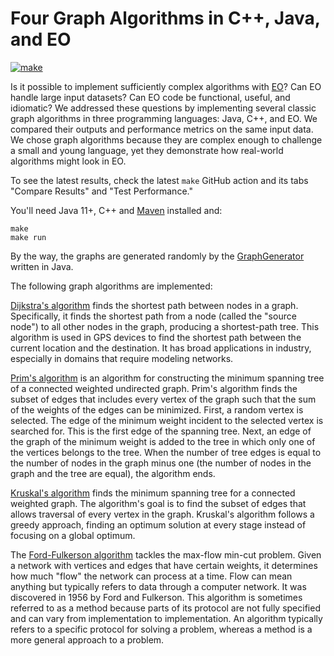 # Four Graph Algorithms in C++, Java, and EO

[![make](https://github.com/objectionary/eo-graphs/actions/workflows/make.yml/badge.svg)](https://github.com/objectionary/eo-graphs/actions/workflows/make.yml)

Is it possible to implement sufficiently complex algorithms with [EO](https://github.com/cqfn/eo)?
Can EO handle large input datasets? Can EO code be functional, useful,
and idiomatic?
We addressed these questions by implementing several classic graph algorithms
in three programming languages: Java, C++, and EO.
We compared their outputs and performance metrics on the same input data.
We chose graph algorithms because they are complex enough to challenge a small
and young language, yet they demonstrate how real-world algorithms might look
in EO.

To see the latest results, check the latest `make` GitHub action and
its tabs "Compare Results" and "Test Performance."

You'll need Java 11+, C++ and [Maven](https://maven.apache.org/) installed and:

```shell
make
make run
```

By the way, the graphs are generated randomly by the [GraphGenerator]
written in Java.

The following graph algorithms are implemented:

[Dijkstra's algorithm] finds the shortest path between nodes in a graph.
Specifically, it finds the shortest path from a node (called the "source node")
to all other nodes in the graph, producing a shortest-path tree.
This algorithm is used in GPS devices to find the shortest path between the
current location and the destination. It has broad applications in industry,
especially in domains that require modeling networks.

[Prim's algorithm] is an algorithm for constructing the minimum spanning tree of
a connected weighted undirected graph. Prim's algorithm finds the subset of
edges that includes every vertex of the graph such that the sum of the weights
of the edges can be minimized.
First, a random vertex is selected. The edge of the minimum weight incident to
the selected vertex is searched for. This is the first edge of the spanning
tree.
Next, an edge of the graph of the minimum weight is added to the tree in which
only one of the vertices belongs to the tree.
When the number of tree edges is equal to the number of nodes in the graph
minus one (the number of nodes in the graph and the tree are equal),
the algorithm ends.

[Kruskal's algorithm] finds the minimum spanning tree for a connected weighted
graph. The algorithm's goal is to find the subset of edges that allows
traversal of every vertex in the graph. Kruskal's algorithm follows a greedy
approach, finding an optimum solution at every stage instead of focusing on
a global optimum.

The [Ford-Fulkerson algorithm] tackles the max-flow min-cut problem. Given
a network with vertices and edges that have certain weights, it determines
how much "flow" the network can process at a time. Flow can mean anything
but typically refers to data through a computer network.
It was discovered in 1956 by Ford and Fulkerson. This algorithm is sometimes
referred to as a method because parts of its protocol are not fully specified
and can vary from implementation to implementation. An algorithm typically
refers to a specific protocol for solving a problem, whereas a method is
a more general approach to a problem.

[GraphGenerator]: https://github.com/potatmen/eo-graphs/blob/master/src/java/generator/GraphGenerator.java
[Dijkstra's algorithm]: https://www.freecodecamp.org/news/dijkstras-shortest-path-algorithm-visual-introduction/
[Ford-Fulkerson algorithm]: https://www.geeksforgeeks.org/ford-fulkerson-algorithm-for-maximum-flow-problem/
[Kruskal's algorithm]: https://www.geeksforgeeks.org/kruskals-minimum-spanning-tree-algorithm-greedy-algo-2/
[Prim's algorithm]: https://www.geeksforgeeks.org/prims-minimum-spanning-tree-mst-greedy-algo-5/
